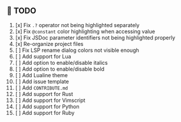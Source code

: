 ## 📝 TODO

1. [x] Fix `.?` operator not being highlighted separately
2. [x] Fix `@constant` color highlighting when accessing value
3. [x] Fix JSDoc parameter identifiers not being highlighted properly
4. [x] Re-organize project files
5. [ ] Fix LSP rename dialog colors not visible enough
6. [ ] Add support for Lua
7. [ ] Add option to enable/disable italics
8. [ ] Add option to enable/disable bold
9. [ ] Add Lualine theme
10. [ ] Add issue template
11. [ ] Add `CONTRIBUTE.md`
12. [ ] Add support for Rust
13. [ ] Add support for Vimscript
14. [ ] Add support for Python
15. [ ] Add support for Ruby
